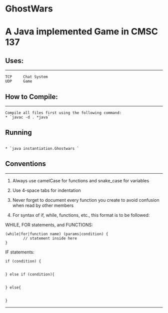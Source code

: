 # GhostWars
A Java implemented Game in CMSC 137
==================
## Uses:
--------------------
```
TCP		Chat System
UDP		Game
```

## How to Compile:
--------------------
```
Compile all files first using the following command:
* `javac -d . *java`
```

## Running
```

* `java instantiation.Ghostwars `

```
## Conventions
--------------------
1. Always use camelCase for functions and snake_case for variables 


2. Use 4-space tabs for indentation


3. Never forget to document every function you create to avoid confusion when read by other members


4. For syntax of if, while, functions, etc., this format is to be followed:

WHILE, FOR statements, and FUNCTIONS:

	(while|for|function name) (params|condition) {
			// statement inside here
	}

IF statements:

	if (condition) {


	} else if (condition){


	} else{


	} 
--------------------